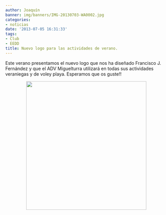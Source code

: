 ```yaml
---
author: Joaquín
banner: img/banners/IMG-20130703-WA0002.jpg
categories:
- noticias
date: '2013-07-05 16:31:33'
tags:
- Club
- EEDD
title: Nuevo logo para las actividades de verano.
---
```


Este verano presentamos el nuevo logo que nos ha diseñado Francisco J. Fernández y que el ADV Miguelturra utilizará en todas sus actividades veraniegas y de voley playa. Esperamos que os guste!!

<center>
<img src="http://www.advmiguelturra.org/img/banners/IMG-20130703-WA0002.jpg" height="400" width="375"/> </center>

